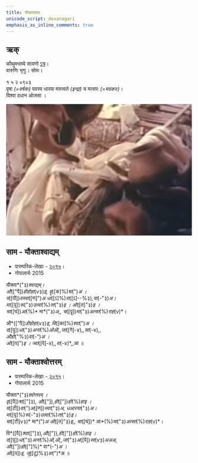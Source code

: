 ```yaml
---
title: यौक्ताश्वम्
unicode_script: devanagari  
emphasis_as_inline_comments: true
---   
```


## ऋक्

कौथुमभाष्ये सायणो [ऽत्र](https://archive.org/details/SamaVedaSanhitaWithSayanabhashyaVolume2SatyavrataSamasrami1876bis_201803/page/n27)।  
वारुणिः भृगुः। सोमः।

१ ५ २ ०९०३   
वृषा *(=वर्षकः)* पवस्व धारया मरुत्वते *(इन्द्रा)* च मत्सरः *(=मदकरः)*।  
विश्वा दधान ओजसा  ।

![](../images/soma-purification.png)

## साम - यौक्ताश्वाद्यम्
- पारम्परिक-लेखाः - [२०१५](https://archive.org/stream/sAmaveda-jaiminIya-paravastu-paramparA-docs/UDAKA%20SAANTHI%20SAAMAANI#page/n4/mode/1up)।
- गोपालार्यः 2015  
<div class="audioEmbed" src="https://archive
.org/download/jaiminIya-sAma-gAna-paravastu-tradition-gopAla-2015/yauktAshvAdyam.mp3"></div>

यौक्ता*("३)*श्वाद्यम्।  
औ*(["पै])*हॊहोहा*(v३)*इ, वॄ*([क]%)*षा*(")*अ ।  
प*([पौ])*वस्वा*([ण]")*अ धा*([ऽ]%)*रा*([ऽ]--%३)*,या*(-"३)*अ।  
मा*([पृ])*रू*("३)*उत्वा*(%)*ता*("३)*इ ।  ओ*([त]"३)*इ ।  
चा*([घं])*आ*(%)* मा*("३)*अ,, च*([पॄ])*मा*("३)*अत्सा*(%)*राह*(v)*।

औ*(["पै])*हॊहोहा*(v३)*इ, वि*([का]%)*श्वा*(")*अ ।  
द*([पॄ])*धा*("३)*अना*(%)*ओऒ,,जा*([गे]-४)*,,सा*(-४)*,,  
औहो*("%३)*वा*(-")*अ ।  
ओ*([प]")*इ । ज्वा*([पे]-४)*,,रा*(-४)*,,आ ॥

## साम - यौक्ताश्वोत्तरम्
- पारम्परिक-लेखाः - [२०१५](https://archive.org/stream/sAmaveda-jaiminIya-paravastu-paramparA-docs/UDAKA%20SAANTHI%20SAAMAANI#page/n4/mode/1up)।
- गोपालार्यः 2015  
<div class="audioEmbed" src="https://archive
.org/download/jaiminIya-sAma-gAna-paravastu-tradition-gopAla-2015/yauktAshvottaram.mp3"></div>

यौक्ता*("३)*श्वोत्तरम् ।  
वृ*([पै])*षा*(["]३)*, औ*(["])*,हॊ*(["])*हो*(%)*हाइ ।  
प*([टी])*वा*(")*अ*([ण])*स्वा*("३)*अ, धआरया*("३)*अ।  
मा*([पृ]%)*रू*(-"३)*उत्वा*(%)*ता*("३)*इ।  
चा*([टी]v३)* मा*(")*अ ओ*([त]"३)*इ,, चा*([घं])* आ*(%)*मा*("३)*अत्सा*(%)*राह*(v)*।

वि*([पै])*श्वा*(["]३)*,औ*(["])*,हॊ*(["])*हो*(%)*हाइ ।  
द*([पृ])*धा*("३)*अना*(%)*ओ,ऒ,,जा*("३)*अ*([पे])*सा*(v३)*अअअ,  
औ*(["])*हो*(["]%)* वा*(-")*अ ।  
ओ*([प])*इ, जू*([टू]%३)*वा*(")*अ  ॥
